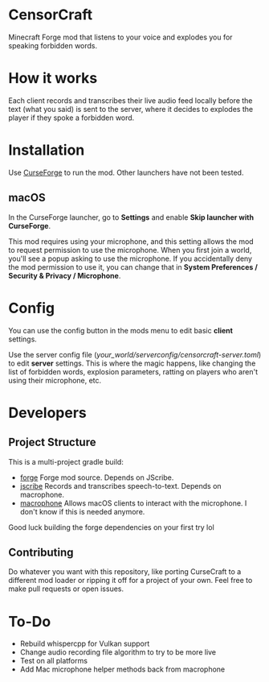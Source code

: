 # CensorCraft

Minecraft Forge mod that listens to your voice and explodes you for speaking forbidden words.

# How it works

Each client records and transcribes their live audio feed locally before the text (what you said) is sent to the server, where it decides to explodes the player if they spoke a forbidden word.

# Installation

Use [CurseForge](https://www.curseforge.com/download/app) to run the mod. Other launchers have not been tested.

## macOS

In the CurseForge launcher, go to **Settings** and enable **Skip launcher with CurseForge**.

This mod requires using your microphone, and this setting allows the mod to request permission to use the microphone. When you first join a world, you'll see a popup asking to use the microphone. If you accidentally deny the mod permission to use it, you can change that in **System Preferences / Security & Privacy / Microphone**.

# Config

You can use the config button in the mods menu to edit basic **client** settings.

Use the server config file (*your_world/serverconfig/censorcraft-server.toml*) to edit **server** settings. This is where the magic happens, like changing the list of forbidden words, explosion parameters, ratting on players who aren't using their microphone, etc.

# Developers

## Project Structure

This is a multi-project gradle build:

- [forge](./forge)
Forge mod source. Depends on JScribe.
- [jscribe](./jscribe)
Records and transcribes speech-to-text. Depends on macrophone.
- [macrophone](./macrophone)
Allows macOS clients to interact with the microphone. I don't know if this is needed anymore.

Good luck building the forge dependencies on your first try lol

## Contributing
Do whatever you want with this repository, like porting CurseCraft to a different mod loader or ripping it off for a project of your own. Feel free to make pull requests or open issues.

# To-Do
* Rebuild whispercpp for Vulkan support
* Change audio recording file algorithm to try to be more live
* Test on all platforms
* Add Mac microphone helper methods back from macrophone
